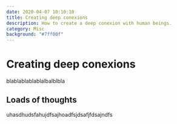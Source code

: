 ```yaml
---
date: 2020-04-07 10:10:10
title: Creating deep conexions
description: How to create a deep conexion with human beings.
category: Misc
background: "#7ff00f"
---
```


# Creating deep conexions

blablablablablalbalblbla

## Loads of thoughts

uhasdhudsfahujdfsajhoadfsjdsafjfdsajndfs
